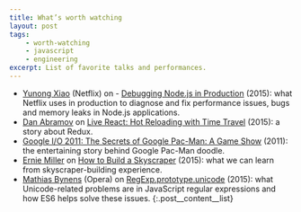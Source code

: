 ```yaml
---
title: What’s worth watching
layout: post
tags:
    - worth-watching
    - javascript
    - engineering
excerpt: List of favorite talks and performances.
---
```


- [Yunong Xiao](https://twitter.com/yunongx) (Netflix) on - [Debugging Node.js in Production](https://youtu.be/O1YP8QP9gLA) (2015): what Netflix uses in production to diagnose and fix performance issues, bugs and memory leaks in Node.js applications.
- [Dan Abramov](https://twitter.com/dan_abramov) on [Live React: Hot Reloading with Time Travel](https://youtu.be/xsSnOQynTHs) (2015): a story about Redux.
- [Google I/O 2011: The Secrets of Google Pac-Man: A Game Show](https://youtu.be/ttavBa4giPc) (2011): the entertaining story behind Google Pac-Man doodle.
- [Ernie Miller](https://twitter.com/erniemiller) on [How to Build a Skyscraper](https://youtu.be/7MeBuDLbF98) (2015): what we can learn from skyscraper-building experience.
- [Mathias Bynens](https://twitter.com/mathias) (Opera) on [RegExp.prototype.unicode](https://youtu.be/0Bj4etSa84c) (2015): what Unicode-related problems are in JavaScript regular expressions and how ES6 helps solve these issues.
{:.post__content__list}
